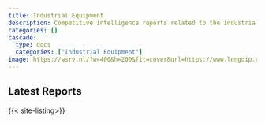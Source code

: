 ```yaml
---
title: Industrial Equipment
description: Competitive intelligence reports related to the industrial equipment industry.
categories: []
cascade:
  type: docs
  categories: ["Industrial Equipment"]
image: https://wsrv.nl/?w=400&h=200&fit=cover&url=https://www.longdip.com/proimages/sr/pd/big/LGTM-6191-01.jpg
---
```


## Latest Reports

{{< site-listing>}}